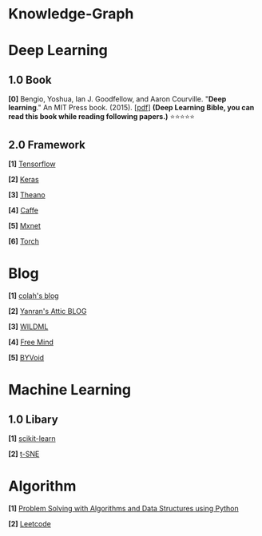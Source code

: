 # Knowledge-Graph
# Deep Learning


## 1.0 Book

**[0]** Bengio, Yoshua, Ian J. Goodfellow, and Aaron Courville. "**Deep learning**." An MIT Press book. (2015). [[pdf]](https://github.com/HFTrader/DeepLearningBook/raw/master/DeepLearningBook.pdf) **(Deep Learning Bible, you can read this book while reading following papers.)** :star::star::star::star::star:


## 2.0 Framework

**[1]** [Tensorflow](https://www.tensorflow.org/)

**[2]** [Keras](https://keras.io/)

**[3]** [Theano](http://www.deeplearning.net/software/theano/)

**[4]** [Caffe](http://caffe.berkeleyvision.org/)

**[5]** [Mxnet](http://mxnet.io/)

**[6]** [Torch](http://torch.ch/)

# Blog

**[1]** [colah's blog](http://colah.github.io/)

**[2]** [Yanran's Attic BLOG](http://yanran.li/)

**[3]** [WILDML](http://www.wildml.com/)

**[4]** [Free Mind](http://freemind.pluskid.org/)

**[5]** [BYVoid](https://www.byvoid.com/)


# Machine Learning

## 1.0 Libary
**[1]** [scikit-learn](http://scikit-learn.org/stable/index.html)

**[2]** [t-SNE](http://lvdmaaten.github.io/tsne/)




# Algorithm

**[1]** [Problem Solving with Algorithms and Data Structures using Python](http://interactivepython.org/courselib/static/pythonds/index.html)

**[2]** [Leetcode](https://leetcode.com/)






















